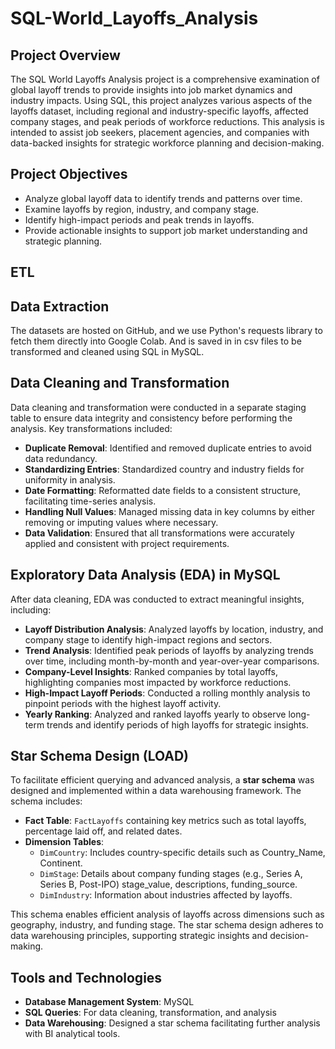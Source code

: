 # SQL-World_Layoffs_Analysis

## Project Overview
The SQL World Layoffs Analysis project is a comprehensive examination of global layoff trends to provide insights into job market dynamics and industry impacts. Using SQL, this project analyzes various aspects of the layoffs dataset, including regional and industry-specific layoffs, affected company stages, and peak periods of workforce reductions. This analysis is intended to assist job seekers, placement agencies, and companies with data-backed insights for strategic workforce planning and decision-making.

## Project Objectives
- Analyze global layoff data to identify trends and patterns over time.
- Examine layoffs by region, industry, and company stage.
- Identify high-impact periods and peak trends in layoffs.
- Provide actionable insights to support job market understanding and strategic planning.

## ETL
## Data Extraction
The datasets are hosted on GitHub, and we use Python's requests library to fetch them directly into Google Colab. And is saved in in csv files to be transformed and cleaned using SQL in MySQL.


## Data Cleaning and Transformation
Data cleaning and transformation were conducted in a separate staging table to ensure data integrity and consistency before performing the analysis. Key transformations included:

- **Duplicate Removal**: Identified and removed duplicate entries to avoid data redundancy.
- **Standardizing Entries**: Standardized country and industry fields for uniformity in analysis.
- **Date Formatting**: Reformatted date fields to a consistent structure, facilitating time-series analysis.
- **Handling Null Values**: Managed missing data in key columns by either removing or imputing values where necessary.
- **Data Validation**: Ensured that all transformations were accurately applied and consistent with project requirements.


## Exploratory Data Analysis (EDA) in MySQL
After data cleaning, EDA was conducted to extract meaningful insights, including:

- **Layoff Distribution Analysis**: Analyzed layoffs by location, industry, and company stage to identify high-impact regions and sectors.
- **Trend Analysis**: Identified peak periods of layoffs by analyzing trends over time, including month-by-month and year-over-year comparisons.
- **Company-Level Insights**: Ranked companies by total layoffs, highlighting companies most impacted by workforce reductions.
- **High-Impact Layoff Periods**: Conducted a rolling monthly analysis to pinpoint periods with the highest layoff activity.
- **Yearly Ranking**: Analyzed and ranked layoffs yearly to observe long-term trends and identify periods of high layoffs for strategic insights.

## Star Schema Design (LOAD)
To facilitate efficient querying and advanced analysis, a **star schema** was designed and implemented within a data warehousing framework. The schema includes:

- **Fact Table**: `FactLayoffs` containing key metrics such as total layoffs, percentage laid off, and related dates.
- **Dimension Tables**:
  - `DimCountry`: Includes country-specific details such as Country_Name, Continent.
  - `DimStage`: Details about company funding stages (e.g., Series A, Series B, Post-IPO) stage_value, descriptions, funding_source.
  - `DimIndustry`: Information about industries affected by layoffs.

This schema enables efficient analysis of layoffs across dimensions such as geography, industry, and funding stage. The star schema design adheres to data warehousing principles, supporting strategic insights and decision-making.

## Tools and Technologies
- **Database Management System**: MySQL
- **SQL Queries**: For data cleaning, transformation, and analysis
- **Data Warehousing**: Designed a star schema facilitating further analysis with BI analytical tools.
